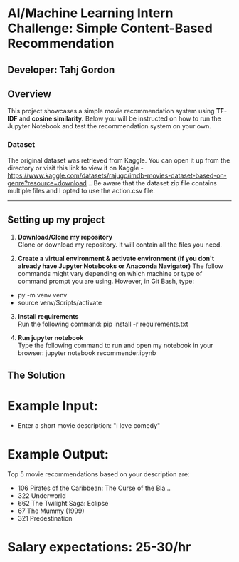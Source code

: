 # AI/Machine Learning Intern Challenge: Simple Content-Based Recommendation

Developer: Tahj Gordon
---

## Overview

This project showcases a simple movie recommendation system using **TF-IDF** and **cosine similarity.** Below you will be instructed on how to run the Jupyter Notebook and test the recommendation system on your own.

### Dataset

The original dataset was retrieved from Kaggle. You can open it up from the directory or visit this link to view it on Kaggle - https://www.kaggle.com/datasets/rajugc/imdb-movies-dataset-based-on-genre?resource=download .. Be aware that the dataset zip file contains multiple files and I opted to use the action.csv file.


---

## Setting up my project

1. **Download/Clone my repository**  
   Clone or download my repository. It will contain all the files you need. 

2. **Create a virtual environment & activate environment (if you don't already have Jupyter Notebooks or Anaconda Navigator)**
  The follow commands might vary depending on which machine or type of command prompt you are using. However, in Git Bash, type:
 - py -m venv venv 
 - source venv/Scripts/activate
   

3. **Install requirements**  
   Run the following command: pip install -r requirements.txt

4. **Run jupyter notebook**  
   Type the following command to run and open my notebook in your browser: jupyter notebook recommender.ipynb

## The Solution

# Example Input:
- Enter a short movie description:
 "I love comedy"

# Example Output:
 Top 5 movie recommendations based on your description are:
 - 106    Pirates of the Caribbean: The Curse of the Bla...
- 322                                           Underworld 
- 662                           The Twilight Saga: Eclipse
- 67                                      The Mummy (1999)
- 321                                       Predestination

# Salary expectations: 25-30/hr